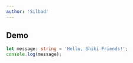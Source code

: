 ```yaml
---
author: 'Silbad'
---
```


## Demo

```ts
let message: string = 'Hello, Shiki Friends!';
console.log(message);
```
